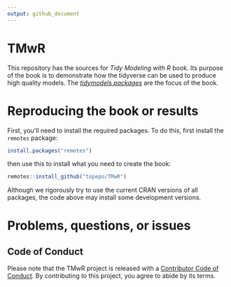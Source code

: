 ```yaml
---
output: github_document
---
```


<!-- README.md is generated from README.Rmd. Please edit that file -->



# TMwR

<!-- badges: start -->
<!-- badges: end -->

This repository has the sources for _Tidy Modeling with R_ book. Its purpose of the book is to demonstrate how the tidyverse can be used to produce high quality models. The [_tidymodels packages_](https://github.com/tidymodels) are the focus of the book. 

# Reproducing the book or results

First, you'll need to install the required packages. To do this, first install the `remotes` package:

``` r
install.packages("remotes")
```

then use this to install what you need to create the book: 

``` r
remotes::install_github("topepo/TMwR")
```

Although we rigorously try to use the current CRAN versions of all packages, the code above may install some development versions. 

# Problems, questions, or issues

## Code of Conduct
  
Please note that the TMwR project is released with a [Contributor Code of Conduct](https://contributor-covenant.org/version/2/0/CODE_OF_CONDUCT.html). By contributing to this project, you agree to abide by its terms.

